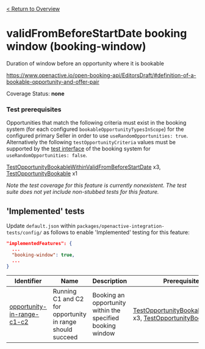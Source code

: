 [< Return to Overview](../../README.md)
# validFromBeforeStartDate booking window (booking-window)

Duration of window before an opportunity where it is bookable


https://www.openactive.io/open-booking-api/EditorsDraft/#definition-of-a-bookable-opportunity-and-offer-pair

Coverage Status: **none**
### Test prerequisites
Opportunities that match the following criteria must exist in the booking system (for each configured `bookableOpportunityTypesInScope`) for the configured primary Seller in order to use `useRandomOpportunities: true`. Alternatively the following `testOpportunityCriteria` values must be supported by the [test interface](https://openactive.io/test-interface/) of the booking system for `useRandomOpportunities: false`.

[TestOpportunityBookableWithinValidFromBeforeStartDate](https://openactive.io/test-interface#TestOpportunityBookableWithinValidFromBeforeStartDate) x3, [TestOpportunityBookable](https://openactive.io/test-interface#TestOpportunityBookable) x1

*Note the test coverage for this feature is currently nonexistent. The test suite does not yet include non-stubbed tests for this feature.*


## 'Implemented' tests

Update `default.json` within `packages/openactive-integration-tests/config/` as follows to enable 'Implemented' testing for this feature:

```json
"implementedFeatures": {
  ...
  "booking-window": true,
  ...
}
```

| Identifier | Name | Description | Prerequisites per Opportunity Type |
|------------|------|-------------|---------------|
| [opportunity-in-range-c1-c2](./implemented/opportunity-in-range-c1-c2-test.js) | Running C1 and C2 for opportunity in range should succeed | Booking an opportunity within the specified booking window | [TestOpportunityBookableWithinValidFromBeforeStartDate](https://openactive.io/test-interface#TestOpportunityBookableWithinValidFromBeforeStartDate) x3, [TestOpportunityBookable](https://openactive.io/test-interface#TestOpportunityBookable) x1 |


